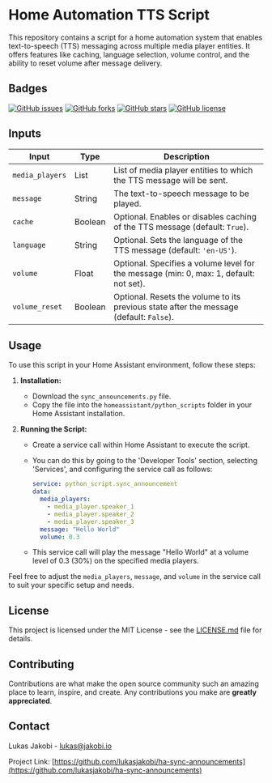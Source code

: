 # Home Automation TTS Script

This repository contains a script for a home automation system that enables text-to-speech (TTS) messaging across multiple media player entities. It offers features like caching, language selection, volume control, and the ability to reset volume after message delivery.

## Badges

[![GitHub issues](https://img.shields.io/github/issues/lukasjakobi/ha-sync-announcements)](https://github.com/lukasjakobi/ha-sync-announcements/issues)
[![GitHub forks](https://img.shields.io/github/forks/lukasjakobi/ha-sync-announcements)](https://github.com/lukasjakobi/ha-sync-announcements/network)
[![GitHub stars](https://img.shields.io/github/stars/lukasjakobi/ha-sync-announcements)](https://github.com/lukasjakobi/ha-sync-announcements/stargazers)
[![GitHub license](https://img.shields.io/github/license/lukasjakobi/ha-sync-announcements)](https://github.com/lukasjakobi/ha-sync-announcements/blob/master/LICENSE)

## Inputs

| Input           | Type    | Description                                                                             |
| --------------- | ------- | --------------------------------------------------------------------------------------- |
| `media_players` | List    | List of media player entities to which the TTS message will be sent.                    |
| `message`       | String  | The text-to-speech message to be played.                                                |
| `cache`         | Boolean | Optional. Enables or disables caching of the TTS message (default: `True`).            |
| `language`      | String  | Optional. Sets the language of the TTS message (default: `'en-US'`).                       |
| `volume`        | Float   | Optional. Specifies a volume level for the message (min: 0, max: 1, default: not set).  |
| `volume_reset`  | Boolean | Optional. Resets the volume to its previous state after the message (default: `False`). |

## Usage

To use this script in your Home Assistant environment, follow these steps:

1. **Installation:**
   - Download the `sync_announcements.py` file.
   - Copy the file into the `homeassistant/python_scripts` folder in your Home Assistant installation.

2. **Running the Script:**
   - Create a service call within Home Assistant to execute the script. 
   - You can do this by going to the 'Developer Tools' section, selecting 'Services', and configuring the service call as follows:

     ```yaml
     service: python_script.sync_announcement
     data:
       media_players:
         - media_player.speaker_1
         - media_player.speaker_2
         - media_player.speaker_3
       message: "Hello World"
       volume: 0.3
     ```

   - This service call will play the message "Hello World" at a volume level of 0.3 (30%) on the specified media players.

Feel free to adjust the `media_players`, `message`, and `volume` in the service call to suit your specific setup and needs.

## License

This project is licensed under the MIT License - see the [LICENSE.md](LICENSE.md) file for details.

## Contributing

Contributions are what make the open source community such an amazing place to learn, inspire, and create. Any contributions you make are **greatly appreciated**.

## Contact

Lukas Jakobi - lukas@jakobi.io

Project Link: [https://github.com/lukasjakobi/ha-sync-announcements](https://github.com/lukasjakobi/ha-sync-announcements)
